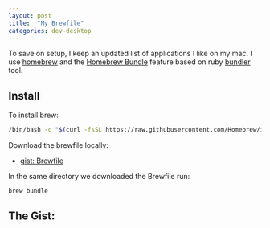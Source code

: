 ```yaml
---
layout: post
title:  "My Brewfile"
categories: dev-desktop
---
```


To save on setup, I keep an updated list of applications I like on my mac.  I use [homebrew](https://brew.sh/) and the [Homebrew Bundle](https://github.com/Homebrew/homebrew-bundle) feature based on ruby [bundler](https://bundler.io/) tool.

## Install
To install brew:
```zsh
/bin/bash -c "$(curl -fsSL https://raw.githubusercontent.com/Homebrew/install/HEAD/install.sh)"
```

Download the brewfile locally: 
- [gist: Brewfile](https://gist.github.com/StephenSmithwick/e77bb2c572b320631ecef3f0d8740927)

In the same directory we downloaded the Brewfile run:
```zsh
brew bundle
```

## The Gist:

<script src="https://gist.github.com/StephenSmithwick/e77bb2c572b320631ecef3f0d8740927.js"></script>



